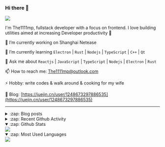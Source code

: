 ### Hi there 👋

![](https://komarev.com/ghpvc/?username=1111mp&color=green)

I'm The1111mp, fullstack developer with a focus on frontend. I love building utilities aimed at increasing Developer productivity 🙌

🔭 I’m currently working on Shanghai Netease

🌱 I’m currently learning `Electron` | `Rust` | `Nodejs` | `TypeScript` | `C++` | `Qt`

💬 Ask me about `Reactjs` | `JavaScript` | `TypeScript` | `Nodejs` | `Electron` | `Rust`

📫 How to reach me: <a href="mailto:The1111mp@outlook.com">The1111mp@outlook.com</a>

⚡ Hobby: write codes & walk around & cooking for my wife

📖 Blog: [https://juejin.cn/user/1248673297886535](https://juejin.cn/user/1248673297886535)

***

<details>
  <summary>:zap: Blog posts</summary>

  - [这里有从零开始构建现代化前端UI组件库所需要的一切](https://juejin.cn/post/7324011329883045915)
  - [使用 nvm-desktop 轻松安装和管理多个 node 版本](https://juejin.cn/post/7267791228872179727)
  - [Electron 中集成 SQLite3 数据库的最佳实践](https://juejin.cn/post/7202807471881306172)
  - [从0开发IM，单聊群聊在线离线消息以及消息的已读未读功能](https://juejin.cn/post/7202583557751865401)
  - [Electron（网页）中实现接近微信消息发送体验的消息输入框及界面](https://juejin.cn/post/7252505446396575781)
  - [Qt中基于QWebEngineView和QWebChannel实现与web的交互](https://juejin.cn/post/7238423148555501629)
</details>

<details>
  <summary>:zap: Recent Github Activity</summary>

  <!--START_SECTION:activity-->
1. 🗣 Commented on [#136](https://github.com/1111mp/nvm-desktop/issues/136#issuecomment-2451350116) in [1111mp/nvm-desktop](https://github.com/1111mp/nvm-desktop)
2. 🗣 Commented on [#135](https://github.com/1111mp/nvm-desktop/issues/135#issuecomment-2449324253) in [1111mp/nvm-desktop](https://github.com/1111mp/nvm-desktop)
3. 🗣 Commented on [#1945](https://github.com/clash-verge-rev/clash-verge-rev/pull/1945#issuecomment-2449310843) in [clash-verge-rev/clash-verge-rev](https://github.com/clash-verge-rev/clash-verge-rev)
4. 🗣 Commented on [#134](https://github.com/1111mp/nvm-desktop/issues/134#issuecomment-2447313474) in [1111mp/nvm-desktop](https://github.com/1111mp/nvm-desktop)
5. 🗣 Commented on [#133](https://github.com/1111mp/nvm-desktop/issues/133#issuecomment-2447275553) in [1111mp/nvm-desktop](https://github.com/1111mp/nvm-desktop)
6. 🗣 Commented on [#1945](https://github.com/clash-verge-rev/clash-verge-rev/pull/1945#issuecomment-2446158610) in [clash-verge-rev/clash-verge-rev](https://github.com/clash-verge-rev/clash-verge-rev)
7. 🗣 Commented on [#1945](https://github.com/clash-verge-rev/clash-verge-rev/pull/1945#issuecomment-2445622194) in [clash-verge-rev/clash-verge-rev](https://github.com/clash-verge-rev/clash-verge-rev)
8. 🗣 Commented on [#132](https://github.com/1111mp/nvm-desktop/issues/132#issuecomment-2443932983) in [1111mp/nvm-desktop](https://github.com/1111mp/nvm-desktop)
9. 🗣 Commented on [#131](https://github.com/1111mp/nvm-desktop/issues/131#issuecomment-2443583746) in [1111mp/nvm-desktop](https://github.com/1111mp/nvm-desktop)
10. 💪 Opened PR [#1945](https://github.com/clash-verge-rev/clash-verge-rev/pull/1945) in [clash-verge-rev/clash-verge-rev](https://github.com/clash-verge-rev/clash-verge-rev)
  <!--END_SECTION:activity-->
</details>

<details open>
  <summary>:zap: Github Stats</summary>

  <img align="center" src="https://github-readme-stats-sigma-five.vercel.app/api?username=1111mp&show_icons=true&hide_border=true&theme=gruvbox" />
</details>

<details open>
  <summary>:zap: Most Used Languages</summary>

  <img align="center" src="https://github-readme-stats-sigma-five.vercel.app/api/top-langs/?username=1111mp&layout=compact&show_icons=true&hide_border=true&theme=gruvbox" />
</details>


<!--
**1111mp/1111mp** is a ✨ _special_ ✨ repository because its `README.md` (this file) appears on your GitHub profile.

Here are some ideas to get you started:

- 🔭 I’m currently working on ...
- 🌱 I’m currently learning ...
- 👯 I’m looking to collaborate on ...
- 🤔 I’m looking for help with ...
- 💬 Ask me about ...
- 📫 How to reach me: ...
- 😄 Pronouns: ...
- ⚡ Fun fact: ...
-->
